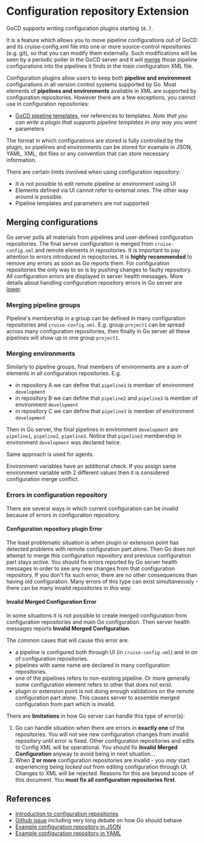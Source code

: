 # Configuration repository Extension

GoCD supports writing configuration plugins starting `16.7`.

It is a feature which allows you to move pipeline configurations out of GoCD and its cruise-config.xml file into one or more source-control repositories (e.g. git), so that you can modify them externally. Such modifications will be seen by a periodic poller in the GoCD server and it will [merge](#merging-configurations) those pipeline configurations into the pipelines it finds in the main configuration XML file.

Configuration plugins allow users to keep both **pipeline and environment** configurations
in all version control systems supported by Go.
Most elements of **pipelines and environments** available in XML are supported by configuration repositories.
However there are a few exceptions, you cannot use in configuration repositories:
 * [GoCD pipeline templates](../pipeline_templates.md), nor references to templates. *Note that you can write a plugin that supports pipeline templates in any way you want*
 * parameters

The format in which configurations are stored is fully controlled by the plugin,
so pipelines and environments can be stored for example in JSON, YAML, XML, dot files or any convention that can store necessary information.

There are certain limits involved when using configuration repository:

 - It is not possible to edit remote pipeline or environment using UI
 - Elements defined via UI cannot refer to external ones. The other way around is possible.
 - Pipeline templates and parameters are not supported

## Merging configurations

Go server polls all materials from pipelines and user-defined configuration repositories.
The final server configuration is merged from `cruise-config.xml` and remote elements in repositories.
It is important to pay attention to errors introduced in repositories.
It is **highly recommended** to remove any errors as soon as Go reports them. For configuration repositories the only way to so is by pushing changes to faulty repository.
All configuration errors are displayed in server health messages.
More details about handling configuration repository errors in Go server are [lower](#errors-in-configuration-repository).

### Merging pipeline groups

Pipeline's membership in a group can be defined in many configuration repositories and `cruise-config.xml`.
E.g. group `project1` can be spread across many configuration repositories,
 then finally in Go server all these pipelines will show up in one group `project1`.

### Merging environments

Similarly to pipeline groups, final members of environments are a sum of elements in
all configuration repositories. E.g.
 - in repository A we can define that `pipeline1` is member of environment `development`
 - in repository B we can define that `pipeline2` and `pipeline3` is member of environment `development`
 - in repository C we can define that `pipeline3` is member of environment `development`

Then in Go server, the final pipelines in environment `development` are `pipeline1`, `pipeline2`, `pipeline3`.
Notice that `pipeline3` membership in environment `development` was declared twice.

Same approach is used for agents.

Environment variables have an additional check. If you assign same environment variable
with 2 different values then it is considered configuration merge conflict.

### Errors in configuration repository

There are several ways in which current configuration can be invalid because of errors in configuration repository.

#### Configuration repository plugin Error
The least problematic situation is when plugin or extension point has detected problems with remote configuration part *alone*.
Then Go does not attempt to merge this configuration repository and previous configuration part stays *active*. You should fix errors reported by Go server health messages in order to see any new changes from that configuration repository.
If you don't fix such error, there are no other consequences than having old configuration.
Many errors of this type can exist simultaneously - there can be many invalid repositories in *this way*.

#### Invalid Merged Configuration Error

In some situations it is not possible to create merged configuration from configuration repositories
and main Go configuration. Then server health messages reports **Invalid Merged Configuration**.

The common cases that will cause this error are:
 - a pipeline is configured both through UI (in `cruise-config.xml`) and in on of configuration repositories.
 - pipelines with same name are declared in many configuration repositories.
 - one of the pipelines refers to non-existing pipeline. Or more generally some configuration element refers to other that does not exist.
 - plugin or extension point is not doing enough validations on the remote configuration part *alone*. This causes server to assemble merged configuration from part which is invalid.

There are **limitations** in how Go server can handle this type of error(s):
1. Go can handle situation when there are errors in **exactly one** of the repositories. You will not see new configuration changes from invalid repository until error is fixed. Other configuration repositories and edits to Config XML will be operational. You should fix **Invalid Merged Configuration** anyway to avoid being in next situation...
2. When **2 or more** configuration repositories are invalid - you *may* start experiencing being *locked out* from editing configuration through UI. Changes to XML will be rejected. Reasons for this are beyond scope of this document. You **must fix all configuration repositories first**.

## References

* [Introduction to configuration repositories](https://docs.google.com/document/d/1_eGZaqIz9ydnYQJ_Xrcb3obXc-T6jIfV_pgZQNCydVk/edit?pref=2&pli=1)
* [Github issue](https://github.com/gocd/gocd/issues/1133) including very long debate on how Go should behave
* [Example configuration repository in JSON](https://github.com/tomzo/gocd-json-config-example)
* [Example configuration repository in YAML](https://github.com/tomzo/gocd-yaml-config-example)
